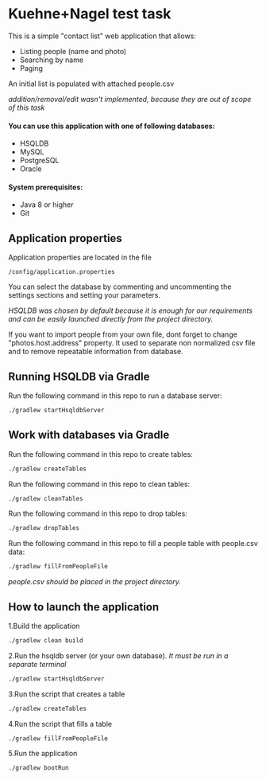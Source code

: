 # Kuehne+Nagel test task

This is a simple "contact list" web application that allows:
- Listing people (name and photo)
- Searching by name
- Paging

An initial list is populated with attached people.csv

*addition/removal/edit wasn't implemented, because they are out of scope of this task*

#### You can use this application with one of following databases: 
* HSQLDB
* MySQL
* PostgreSQL
* Oracle

#### System prerequisites:
* Java 8 or higher
* Git

## Application properties

Application properties are located in the file
```
/config/application.properties
```
You can select the database by commenting and uncommenting the settings sections and setting your parameters.

*HSQLDB was chosen by default because it is enough for our requirements and can be easily launched directly from the project directory.*

If you want to import people from your own file, dont forget to change "photos.host.address" property. It used to separate non normalized csv file and to remove repeatable information from database.

## Running HSQLDB via Gradle

Run the following command in this repo to run a database server:

```bash
./gradlew startHsqldbServer
```

## Work with databases via Gradle

Run the following command in this repo to create tables:

```bash
./gradlew createTables
```

Run the following command in this repo to clean tables:

```bash
./gradlew cleanTables
```

Run the following command in this repo to drop tables:

```bash
./gradlew dropTables
```

Run the following command in this repo to fill a people table with people.csv data:

```bash
./gradlew fillFromPeopleFile
```

*people.csv should be placed in the project directory.*

## How to launch the application

1.Build the application
```bash
./gradlew clean build
```

2.Run the hsqldb server (or your own database).
*It must be run in a separate terminal*
```bash
./gradlew startHsqldbServer
```

3.Run the script that creates a table
```bash
./gradlew createTables
```

4.Run the script that fills a table
```bash
./gradlew fillFromPeopleFile
```

5.Run the application 
```bash
./gradlew bootRun
```
